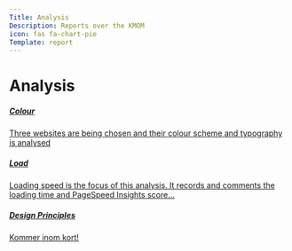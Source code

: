 ```yaml
---
Title: Analysis
Description: Reports over the KMOM
icon: fas fa-chart-pie
Template: report
---
```


Analysis
==========================


<div class="kmom-box">
<a href="analysis/01_colors"><h5>Colour</h5>
<i class="fas fa-chevron-right"></i>
<p>Three websites are being chosen and their colour scheme and typography is analysed</p></a>
</div>

<div class="kmom-box">
<a href="analysis/02_load"><h5>Load</h5>
<i class="fas fa-chevron-right"></i>
<p>Loading speed is the focus of this analysis. It records and comments the loading time and PageSpeed Insights score...</p></a>
</div>

<div class="kmom-box">
<a href="analysis/03_design_principles"><h5>Design Principles</h5>
<i class="fas fa-chevron-right"></i>
<p>Kommer inom kort!</p></a>
</div>
